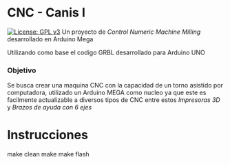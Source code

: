 # CNC - Canis I
[![License: GPL v3](https://img.shields.io/badge/License-GPLv3-blue.svg)](https://www.gnu.org/licenses/gpl-3.0)
Un proyecto de _Control Numeric Machine Milling_ desarrollado en Arduino Mega

Utilizando como base el codigo GRBL desarrollado para Arduino UNO

### Objetivo

Se busca crear una maquina CNC con la capacidad de un torno asistido por computadora,
utilizado un Arduino MEGA como nucleo ya que este es facilmente actualizable a diversos tipos de CNC
entre estos _Impresoras 3D_ y _Brazos de ayuda con 6 ejes_ 

# Instrucciones
make clean
make
make flash

